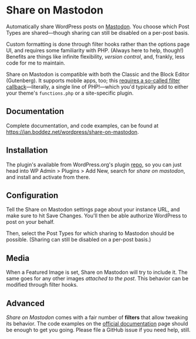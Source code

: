 # Share on Mastodon
Automatically share WordPress posts on [Mastodon](https://joinmastodon.org/). You choose which Post Types are shared—though sharing can still be disabled on a per-post basis.

Custom formatting is done through filter hooks rather than the options page UI, and requires some familiarity with PHP. (Always here to help, though!) Benefits are things like infinite flexibility, _version control_, and, frankly, less code for me to maintain.

Share on Mastodon is compatible with both the Classic and the Block Editor (Gutenberg). It supports mobile apps, too; this [requires a so-called filter callback](https://jan.boddez.net/wordpress/share-on-mastodon#share_on_mastodon_enabled)—literally, a single line of PHP!—which you'd typically add to either your theme's `functions.php` or a site-specific plugin. 

## Documentation
Complete documentation, and code examples, can be found at https://jan.boddez.net/wordpress/share-on-mastodon.

## Installation
The plugin's available from WordPress.org's plugin [repo](https://wordpress.org/plugins/share-on-mastodon/), so you can just head into WP Admin > Plugins > Add New, search for _share on mastodon_, and install and activate from there.

## Configuration
Tell the Share on Mastodon settings page about your instance URL, and make sure to hit Save Changes. You'll then be able authorize WordPress to post on your behalf.

Then, select the Post Types for which sharing to Mastodon should be possible. (Sharing can still be disabled on a per-post basis.)

## Media
When a Featured Image is set, Share on Mastodon will try to include it. The same goes for any other images _attached to the post_. This behavior can be modified through filter hooks.

## Advanced
_Share on Mastodon_ comes with a fair number of **filters** that allow tweaking its behavior. The code examples on the [official documentation](https://jan.boddez.net/wordpress/share-on-mastodon) page should be enough to get you going. Please file a GitHub issue if you need help, still.
